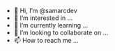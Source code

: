 - 👋 Hi, I’m @samarcdev
- 👀 I’m interested in ...
- 🌱 I’m currently learning ...
- 💞️ I’m looking to collaborate on ...
- 📫 How to reach me ...

<!---
samarcdev/samarcdev is a ✨ special ✨ repository because its `README.md` (this file) appears on your GitHub profile.
You can click the Preview link to take a look at your changes.
--->
